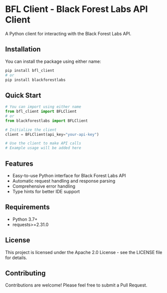 # BFL Client - Black Forest Labs API Client

A Python client for interacting with the Black Forest Labs API.

## Installation

You can install the package using either name:

```bash
pip install bfl_client
# or
pip install blackforestlabs
```

## Quick Start

```python
# You can import using either name
from bfl_client import BFLClient
# or
from blackforestlabs import BFLClient

# Initialize the client
client = BFLClient(api_key="your-api-key")

# Use the client to make API calls
# Example usage will be added here
```

## Features

- Easy-to-use Python interface for Black Forest Labs API
- Automatic request handling and response parsing
- Comprehensive error handling
- Type hints for better IDE support

## Requirements

- Python 3.7+
- requests>=2.31.0

## License

This project is licensed under the Apache 2.0 License - see the LICENSE file for details.

## Contributing

Contributions are welcome! Please feel free to submit a Pull Request. 